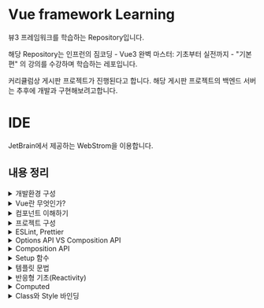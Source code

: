 # Vue framework Learning

뷰3 프레임워크를 학습하는 Repository입니다.

해당 Repository는 인프런의 짐코딩 - Vue3 완벽 마스터: 기초부터 실전까지 - "기본편" 의 강의를 수강하며 학습하는 레포입니다.

커리큘럼상 게시판 프로젝트가 진행된다고 합니다.
해당 게시판 프로젝트의 백엔드 서버는 추후에 개발과 구현해보려고합니다.

# IDE
JetBrain에서 제공하는 WebStrom을 이용합니다.


## 내용 정리

<details>
<summary>개발환경 구성</summary>
- 강의에서 소개하는 vsCode의 확장프로그램은 이미 WebStrom에서 모두 제공되는 기능이므로, 생략합니다. <br>
- 크롬 웹스토어에서 `vue devtools`를 검색하면 Vue.js devtools 2개가 나오는데, 이중 legacy는 Vue2를 가리킵니다. <br> 따라서 레거시가 아닌 Vue.js devtools를 설치합니다.
</details>



<details>
<summary>Vue란 무엇인가?</summary>

## Vue
User Interface 개발을 위한 자바스크립트 프레임워크입니다.

관련된 파일은 [vue3.html](./src/tmp/vue3.html), [javascript.html](./src/tmp/javascript.html) 입니다.

이 두 파일의 차이는 다음과 같습니다.
1. 선언적 렌더링(Declarative Rendering) : Vue는 템플릿 구문`{{ 데이터 }}`를 활용하여 데이터를 선언적으로 출력(렌더링)할 수 있도록 합니다.
 
2. 반응성(Reactivity) : Vue는 JavaScript 상태 변경을 자동으로 추적하고 변경이 발생하면 DOM을 효율적으로 업데이트합니다.

이를 활용하여 순수 자바스크립트를 이용하는 것보다 더욱 빠르게 애플리케이션을 제작할 수 있습니다.

### Vue의 바인딩

관련된 파일은 [quickly.html](./src/tmp/quickly.html)입니다.

v-bind 속성을 이용하여 script태그에서 선언한 message를 바인딩 시켜줍나다 .  <br>
그리고 message의 값이 변경되면, 자동으로 placeholder의 값도 변경됩니다.

참고로 vue.js devtools를 다운로드하고, 다음과 같이 사용할 수 있습니다.

<div align="left">
  <img src="https://velog.velcdn.com/images/tjdtn4484/post/0d4ac0f1-872a-4250-ae51-3a02e27ff335/image.png">
</div>

 <br>

<div align="left">
  <img src="https://velog.velcdn.com/images/tjdtn4484/post/494205e7-11a3-4fce-b967-ad9470d31d08/image.png">
</div>

해당 값을 변경하면, 브라우저도 변경됩니다.

그리고 속성에서 `v-`라는 접두어가 붙은 특수 속성을 디렉티브(directive)라고 합니다.

### 이벤트 핸들링

관련된 파일은 [quickly.html](./src/tmp/quickly.html)입니다.

순수 html 태그 안에 `on`과 이벤트를 입력하면, 핸들링을 할 수 있는데,  <br>
Vue에선 `v-on`과 이벤트를 입력하여 핸들링을 할 수 있습니다.

reverseMessage와 관련된 코드입니다.

```
<!-- 이벤트 핸들링 -->
<button v-on:click="reverseMessage">click</button>
```

## 양방향 바인딩(v-model)

관련된 파일은 [quickly.html](./src/tmp/quickly.html)입니다.
username 과 관련된 코드입니다.

script에서 변경시엔, tag안의 값도 변경되어 나타납니다.  <br>
반면, 브라우저의 값을 변경하면, script 태그 안의 내용은 변경되지 않습니다.  <br>  <br>

왜냐하면, 단방향으로 바인딩되어 있기 때문인데요.  <br>
그래서 브라우저에서 값을 변경하면, 스크립트의 value도 변경될 수 있도록 **양방향 바인딩**을 해주어야 합니다.  <br> <br>

**양방향 바인딩**을 하기 위해 쓰는 것이 **v-model**입니다.  <br>
이 때 브라우저에서 값이 변경되면 스크립트의 value도 함께 변경됩니다.

```
{{ username }}
<!--    단방향 바인딩    <input type="text" v-bind:value="username" />-->
<!-- 양방향 바인딩 --> <input type="text" v-model="username" />
```


## 조건문
`v-if`라는 특수 속성(디렉티브)으로 제어할 수 있습니다.

관련된 파일은 [quickly.html](./src/tmp/quickly.html)입니다.

```
<p v-if="visible">보이나요?</p> <!-- 조건문 -->
<button type="button" v-on:click="visible = true">visible</button>
        
```


## 반복문
`v-for`로 배열에서 데이터를 가져와 아이템 목록을 표시하는데 사용할 수 있습니다.

관련된 파일은 [quickly.html](./src/tmp/quickly.html)입니다. 


```
<ul>
  <li v-for="item in items">{{item}}</li>
</ul>
```

</details>

<details>
<summary>컴포넌트 이해하기</summary>

**모듈** : 자바스크립트 코드를 재사용할 수 있도록 분리한 파일 <br><br>

**컴포넌트**                            <br>
- 뷰에서 UI를 재활용할 수 있도록 정의한 것   <br>                           
- 컴포넌트를 활용하면 자바스크립트 코드뿐만 아니라, HTML, CSS도 함께 캡슐화하여 재사용 가능. <br><br>

컴포넌트의 정의에든 두 가지 방법이 있습니다. <br><br>

하나는 **문자열 템플릿**, 하나는 **SFC(Single File Component)**가 있습니다. <br>

```
<script> 
    const BookComponent = {
        template : `
            <article class="book">
                <div class="book_subtitle">제목</div>
                <div class="book__title">HTML 강좌</div>
            </article>
        `,    
    };
    
    const app = Vue.createApp({});
    app.component("BookComponent",BookComponent);
    app.mount("#app");
</script>
```

위와 같이 component를 선언하고, <br>
등록했다면, <br>
사용만 하면 됩니다. <br><br>

사용은 body태그 안에 다음과 같이 추가만 해주면 됩니다.
<br>
```
<book-component></book-component>
```
<br>
그럼 해당 template 내의 구조가 만들어집니다.<br>


<div align="left">
  <img src="https://velog.velcdn.com/images/tjdtn4484/post/cf18fbe6-38f7-4bf8-9fc3-81e8d5f421dc/image.png">
</div>

<br>

컴포넌트를 활용하면, 이처럼 단 몇 줄의 태그로 아래와 같은 UI를 만들 수 있습니다. <br>

<div align="left">
  <img src="https://velog.velcdn.com/images/tjdtn4484/post/d98eaf54-a7df-4aa1-953e-60d9f58d01d9/image.png">
</div>

관련된 파일은 [여기](./src/learning-component/index.html)에 있습니다. <br><br>

그리고 위에 사진에 보시면 **Root 컴포넌트**가 존재함을 알 수 있는데, <br>
루트 컴포넌트는 처음 `Vue.craeteApp({})`으로 루트 컴포넌트를 처음에 생성할 때 괄호 안에 옵션을 전달하는데, <br>
그 옵션은 루트 컴포넌트를 생성할 때 사용하는 옵션입니다. <br><br>

그리고 이 태그들도 줄일 수 있습니다. <br>

```
const App = {
            template: `
            <app-header></app-header>
            <app-nav></app-nav>
            <app-view></app-view>
            `,
        }
///

app.component("App", App);
app.mount("#app");


//  HTML에 한 번에 한 줄로도 선언가능합니다.
<app></app>

```
<br>
지금까지의 방법은 **문자열 팀플릿**에 관한 내용입니다. <br>
이 방법은 계속 추가되는 내용이 있으면 코드가 길어지고, 불편해집니다. <br>

그래서 현업에서도 SFC 방식으로 개발을 진행하는데, <br>
SFC 방식으로는 **Vue CLI** 혹은 **Vite** 와 같은 빌드 도구가 필요합니다.

#### Vite 사용시

```
npm init -y
```

뷰도 npm으로 프로젝트를 관리할 것이기 때문에, cdn 방식이 아닌 npm으로 라이브러리를 설치해야 합니다.

```
npm install vue
```

vite 설치는 다음과 같습니다.

```
npm install vite
```

그리고 비트로 Vue.js 개발을 하려면 플러그인이 필요합니다. <br>

참고로 플러그인 [사이트는 바로 여기](https://github.com/vitejs/vite-plugin-vue/tree/main/packages/plugin-vue)입니다.

```
npm i @vitejs/plugin-vue
```

그리고 vite는 실행시 vite.config.js 파일을 참조합니다. <br><br>

다음으로 해당코드를 vite.config.js에 붙여넣기 해주시면 됩니다. <br>
(해당 링크에서 처음으로 나오는 코드입니다.) <br>

```
// vite.config.js
import vue from '@vitejs/plugin-vue'

export default {
  plugins: [vue()],
}
```

이제 비트 설치가 끝났습니다.

package.json에서 script 태그 안에서 dev라는 이름응로 vite를 추가해줍니다.

```
"dev": "vite",
```

이후 실행시 다음 명령어를 실행하면 됩니다.

```
npm run dev
```

### 컴포넌트를 사용하는 이유
- 컴포넌트를 사용하면 UI를 재사용 할 수 있습니다.
  - 프론트엔드 개발을 하다보면 JavaScript 뿐만 아니라 HTML, CSS를 반복적으로 사용할 때가 있습니다. <br> 이런경우 컴포넌트로 캡슐화 한 후 필요한 곳에서 사용할 수 있습니다.
- 컴포넌트를 사용하여 UI를 독립적으로 나눔으로써(레이아웃 등) 코드를 클린하게 할 수 있습니다.
  - 프론트엔드 개발을 하다보면 코드가 길어져 유지보수가 힘들 수 있습니다. <br> 이런경우 컴포넌트로 독립적으로 분리함으로써 코드를 클린하게 하여 유지보수를 보다 쉽게할 수 있습니다.


</details>

<details>
<summary>프로젝트 구성</summary>

#### Vue 설치방법

CLI를 사용하면 명령어 하나로 프로젝트를 scaffolding 할 수 있기 때문에 편리합니다.<br><br>

**scaffold**이란?
- 개발을 용이하게 시작할 수 있는 발판을 제공해주는 것을 의미합니다.

<br>
CLI로 시작하는 방법은 두 가지가 있습니다. <br>

#### Vue CLI
Vue CLI는 웹팩 기반 빌드도구입니다. <br>
하지만, Vue CLI는 현재 유지관리 모드에 있으므로, <br>
특정 웹팩 기능에 의존하지 않는 한 vite로 새로운 프로젝트를 시작하는 것을 공식문서에선 권장하고 있습니다.

#### Vite
Vite는 Vue SFC를 지원하고 매우 가볍고 빠른 빌드 도구입니다. <br>
Vue!의 저자이기도 한 Evan You가 만들었습니다. <br>

- Vite는 개발 서버를 구동할 때 매우 빠릅니다.
- 소스 코드의 변경이 일어났을 때 전체 모듈을 번들링 하는 것이 아니라, 변경된 모듈만 교체하기 때문에 개발을 더욱 더 빠르게 진행할 수 있습니다.

### vite로 프로젝트 구성하기

다음 명령어를 입력하여 vite로 프로젝트를 구성할 수 있습니다.

```
npm init vue
```

해당 명령어로 공식 Vue 프로젝트 스케폴딩 도구인 `create-vue`를 설치하고 실행합니다. <br>
프로젝트 이름을 설정한 후, 마지막 ESLint(코드 검사기)와 Prettier외엔 다 no를 선택해줍니다. <br>
그럼 프로젝트 이름으로 설정한, 디렉터리가 생깁니다. <br>
이 폴더가 프로젝트 디렉터리입니다. <br>

CLI를 통해 해당 디렉터리로 이동하여, 다음 명령어로 의존된 라이브러리를 설치합니다. <br>

```
npm install
```

설치 완료 후, 다음 명령어로 실행합니다.

```
npm run dev
```

터미널에서 나오는 경로를 통해 Vue로 진입할 수 있습니다.

</details>

<details>
<summary>ESLint, Prettier</summary>

<div align="left">
  <img src="https://velog.velcdn.com/images/tjdtn4484/post/12a551fa-661b-4645-ab5e-1eb69b7dec66/image.png">
</div>

이 사진은 현재 프로젝트의 폴더 구조입니다. <br><br>

맨 마지막의 **vite.config.js**sms vite의 환경 설정파일입니다. <br>
vite 명령어를 사용할 때 해당 파일을 참고합니다. <br><br>

vite.config.js에서 alias 탭이 있는데, <br>
왼쪽 항목의 URL의 매개변수를 가리킨다는 의미입니다. <br><br>

```
'@': fileURLToPath(new URL('./src', import.meta.url))
```

이렇게 설정되어있는데, `@`이 `./src` 경로를 가리킨다는 의미입니다. <br><br>

현재 디렉터리가 src인데, src안에 component 안에 TheWelcome.vue 파일이 있습니다. <br><br>

만약 이 파일을 import 할 때 <br>

```
import TheWelcome from './components/TheWelcome.vue'
```

이렇게 쓸 수도 있지만, 다음처럼 사용할 수도 있습니다.

```
import TheWelcome from '@/components/TheWelcome.vue'
```

기본적인 내용은 생략합니다. <br>
~~(Vue 이전 강의에 다 나오거든요 ㅎㅎ)~~

**public** 디렉터리는 정적 리소스를 담고 있는 디렉터리입니다. <br>
src 하위의 **asset** 디렉터리는 웹팩이나 vite와 같은 빌드도구의 영향을 받는 이미지나 CSS 등 정적인 리소스를 담는 디렉터리입니다.

그리고 src하위의 **App.vue** 컴포넌트가 루트 컴포넌트입니다.<br>

---

### Vue 스타일 가이드

애플리케이션을 개발할 때 코드 컨벤션, 코드 스타일은 협업할 때 굉장히 중요합니다. <br>
예를 들어, 자바스크립트에서 홑따옴표로 감쌀지, 쌍따옴표로 감쌀지, 명령문 끝에 세미콜론을 넣을지 안 넣을지 등등 <br>
이러한 규칙을 **스타일**이라고 합니다. <br><br>

Vue의 스타일 가이드는 JavaScript나 HTML에 대한 제한을 최대한 피합니다. <br>

하지만 **뷰 스타일 가이드**에서 제안하고 싶은 점은 <br> 
뷰로 구현할 때 특정 스타일로 개발을 하게 되면 굉장히 유용하다는 점이 있는데, <br>
이러한 규칙을 4가지 범주로 나눠서 제안을 하고 있습니다 <br><br>

즉, 뷰로 개발할 때 어떤 점이 좋았다 혹은 어떤 점이 별로였는지 이러한 경험을 알려주는 가이드입니다.<br>

### 규칙 예시
- 컴포넌트 이름에 합성어 사용
  - 예시로 todo라는 것보단, **todo-item**과 같이 합성어로 사용하는 게 좋다고 합니다.
- Prop 정의
  - 배열로 간단하게 정의하는 것보다 **객체로 상세하게 정의하는 것**이 좋고, 아니라면 최소한 **타입은 정하는 것**을 가이드하고 있습니다.
  - `.eslintrc.cjs` 파일에서 module.exports 하위의 root 하위의 'eslint:recommended' 부분은 ESLint에서 다음과 같이 체크된 부분이 있습니다. <br> 
  이 부분은 "해당 항목은 자동으로 검사해라"라는 옵션이라고 보시면 됩니다.
  <div align="left">
    <img src="https://velog.velcdn.com/images/tjdtn4484/post/a1be217a-8de4-4266-b9ba-92bbe8d9e6a8/image.png">
  </div>
- `@vue/eslint-config-prettier` 옵션은 불필요한 규칙 혹은 ESLint 와 Prettier와의 충돌할 수 있는 규칙을 끄는 충돌방지용 옵션입니다.

### ESLint 속성추가

프로젝트 설정처럼 하다보면, '.eslintrc.cjs'이 있습니다. <br>
커스텀 컨벤션, 룰을 추가하려면 `rules` 속성을 추가해야합니다.

```
  "rules": {
    "no-console": "error", // 콘솔 사용시 Error가 발생합니다.
    "no-console": "warn", // 콘솔 사용시 경고표시가 발생합니다.
    "no-console": "off", // no-console 옵션 사용을 비활성화합니다.
    
  },
```

참고로 저는 WebStrom을 사용 중인데, 따로 설정을 해야하는 것 같습니다. <br>
혹여 위의 코드를 추가해도 에러가 발생하지 않으면, Settings에서 **ESLint**를 검색하여 선택 후, <br>
**Disable ESLint**로 되어있는 것을 **Manual ESLint configuration**으로 변경하여 적용해주시면 됩니다. 

강의에서는 다음과 같이 설정합니다. 

<div align="left">
  <img src="https://velog.velcdn.com/images/tjdtn4484/post/0633b516-413a-47d8-947d-2ff02f6db184/image.png">
</div>

다음은 ESLint를 적용 후, 파일마다 빨간 줄이 나오는데, 이걸 일일이 적용하기엔 귀찮습니다. <br>
따라서, 일괄적으로 저장하는 법을 보겠습니다. <br><br>

해당 파일들에 ESLint를 적용하고, 저장을 누를 때, 자동으로 ESLint가 적용되는데, 컨텐츠 제작자는 VScode를 통해서 설정합니다. <br>
하지만, 저는 JetBrain의 WebWtorm을 사용하므로, 위와 같이 적용하려면 다음과 같이 해주시면 됩니다.

<div align="left">
  <img src="https://velog.velcdn.com/images/tjdtn4484/post/c7e9d8c8-4a98-4d9c-b594-4dfceda87e67/image.png">
</div>

settings-ESLint를 검색 후, 선택해주셔서 위와 같이 해주시면 됩니다. <br><br>

이후, main.js 혹은 App.vue에서 저장을 하면 깔끔하게 정리됩니다. <br><br>

그리고 전체 파일을 적용하려면, 터미널을 통해서 다음 명령어를 입력하면 됩니다.

```
npm run lint
```

그러면 전체적으로 lint 검사가 진행되는 것을 알 수 있습니다. <br><br>

그리고 ESLint를 적용한다면, Prettier를 비활성화 해줍니다. <br>


</details>

<details>
<summary>Options API VS Composition API</summary>

Vue2는 Options API를 사용했지만, Vue3가 나오면서 Composition API가 나왔고, <br>
Vue 진영에서도 Composition API를 이용하여 개발하기를 권장하고 있습니다.

#### Option API 스타일

```
    data() {
		return {
			counter: 0,
		};
	},
	methods: {
		increment() {
			this.counter++;
		},
	},
	mounted() {
		console.log('컴포넌트가 마운트 되었습니다');
	},
```

위와 같이 상태 데이터는 데이터 안에 선언하고,<br>
메서드는 메서드 안에 선언하고, <br>
컴포넌트가 마운트 되었을 때는 마운트 메서드를 선언해서 작성하는 방식입니다. <br>

#### Composition API 스타일

```
    setup() {
		const counter = ref(0);
		const increment = () => counter.value++;

		onMounted(() => {
			console.log('컴포넌트가 마운트 되었습니다');
		});

		return {
			counter,
			increment,
		};
	},
```

위의 코드와 같이 setup 함수 안에 그룹핑 해놓은 스타일이 컴포지션 API 입니다. <br><br>

Vue 공식문서를 통해서 API의 함수들을 더욱 자세히 확인할 수 있습니다. <br>

### 컴포지션 API가 나온 배경

Optinos API 같은 경우, 데이터, 메서드 등의 코드를 보면 **동일한 논리적 관심사를 처리하는 코드가 분산**이 되어있습니다.<br> <br>

만약 코드가 길어지면, 복잡해져서 스크롤을 한창 아래로 내려야합니다. <br><br>

하지만, 컴포지션 API를 사용하게되면, **동일한 논리적 관심사를 그룹핑**할 수 있습니다.<br>
코드를 그룹핑함으로써 분석하기 쉽고, 유지보수가 용이해집니다. <br><br>

만약 코드를 다른 곳에서 사용한다면, <br>
관심사가 동일한 코드를 가지고 유틸 파일로 만들 수 있습니다. <br><br>

하지만 Options API는 코드조각을 일일이 찾아야 됩니다. <br>
번거롭게요... <br><br>

그리고 Composition API를 사용하면, 동일한 관심사 코드를 그룹핑하고, 추출하여 쉽게 재활용 가능합니다. <br>
이 때 **관심사를 추출하여 재사용 가능한 코드**를 컴포지션 API에서는 **컴포저블**이라고 부릅니다. <br><br>

컴포저블은 OptionsAPI에서 사용했던 믹스인의 모든 단점을 해결해줍니다. <br>
또한, <br>
Vue3의 재사용이 가능한 함수를 활용하면, 믹스인을 사용할 필요도 없습니다.<br><br>

**정리하자면**,<br>
- 컴포지션 API는 코드 조각을 그룹핑함으로써 분석을 용이하게 합니다.
- 컴포저블 함수를 사용해서 애플리케이션 전체에서 코드를 매우 쉽게 재사용할 수 있게 해줍니다.


### OptionsAPI, CompositionAPI의 관계

- CompositionAPI는 OptionsAPI의 대부분의 기능을 대체합니다. 
  - 하지만, 경우에 따라 필요한 경우 OptionsAPI를 사용해야 할 수도 있습니다.

- OptionsAPI, CompositionAPI를 같이 사용할 수도 있습니다.
  - 기존 OptionsAPI로 개발을 했지만, Composition API의 기능이 필요한 경우에만 사용하는 것이 좋습니다.
  - 새로운 프로젝트를 진행할 떄는 CompositionAPI를 기반으로 개발하는 것이 좋습니다.

비교하기 좋은 사이트는 다음과 같습니다. <br>
[뷰 3 공식문서](https://vuejs.org/)입니다.

해당 사이트에서 Docs의 Guide를 선택합니다.

<div align="left">
  <img src="https://velog.velcdn.com/images/tjdtn4484/post/b116b526-dd97-4299-be02-dc3c38a985b5/image.png">
</div>


그리고, 왼쪽 상단의 **Options** 혹은 **Composition** 토글을 통해서 두 API 방식을 비교할 수 있습니다.

<div align="left">
  <img src="https://velog.velcdn.com/images/tjdtn4484/post/7f42a891-b794-46b3-866e-7ee4f26ee209/image.png">
</div>

<div align="left">
  <img src="https://velog.velcdn.com/images/tjdtn4484/post/aa26cf22-d7ff-4c14-be26-f3386c7d80e7/image.png">
</div>


</details>

<details>
<summary>Composition API</summary>

컴포지션 API는 성격에 따라 **반응형 API**, **라이프 사이클 Hook**, **종속성 주입** 으로 구분됩니다.<br><br>


### 반응형 API
- 말 그대로 반응하는 데이터와 관련된 API 세트라고 보시면 됩니다. <br><br>

#### 반응형이란?

다음과 같이 App.vue 코드를 작성합니다.<br><br>


```
<template>
	<div>
		<h2>반응형 메시지</h2>
		<p>{{ reactiveMessage }}</p>
		<h2>일반 메시지</h2>
		<p>{{ normalMessage }}</p>
	</div>
</template>

<script>
import { ref } from 'vue';

export default {
	setup() {
		const reactiveMessage = ref('Hello Reactive Message');
		const normalMessage = 'Hello Nomal Message';

		return {
			reactiveMessage,
			normalMessage,
		};
	},
};
</script>

<style lang="scss" scoped></style>

```

그럼 다음과 같이 나올 것입니다.

<div align="left">
  <img src="https://velog.velcdn.com/images/tjdtn4484/post/a497ab54-2a2f-4a59-b737-6e48fb9765c9/image.png">
</div>

그리고 버튼을 누르면, `!`를 추가하는 코드를 작성해보겠습니다.<br><br>

```
		<h2>반응형 메시지</h2>
		<p>{{ reactiveMessage }}</p>
		<button v-on:click="addReactiveMessage">Add Message</button>
		<h2>일반 메시지</h2>

		...
		
		const reactiveMessage = ref('Hello Reactive Message');
		const addReactiveMessage = () => {
			reactiveMessage.value = reactiveMessage.value + '!';
		};
		const normalMessage = 'Hello Nomal Message';

		return {
			reactiveMessage,
			normalMessage,
			addReactiveMessage,
		};
...

<style lang="scss" scoped></style>
```

그리고 메세지를 클릭해보면, <br><br>

<div align="left">
  <img src="https://velog.velcdn.com/images/tjdtn4484/post/0cb12eba-3746-4d52-86d4-c4e225e63ab1/image.png">
</div>

위 그림처럼 느낌표가 붙습니다.(3번을 눌렀기 때문입니다.) <br><br>

선언했던 `reactiveMessage`이 반응형 메세지였는데, <br>
이 **반응형 메세지의 상태가 변경됨**에 따라, **UI도 함께 변경**되는 것을 확인할 수 있습니다. <br><br>

그 이유는 ref API를 사용했기 때문입니다.<br><br>

반면에, 일반메세지는 어떻게 될까요? <br><br>

다음과 같이 코드를 작성합니다.<br><br>

```
  ...
        <h2>일반 메시지</h2>
		<p>{{ normalMessage }}</p>
		<button v-on:click="addNomalMessage">Add Message</button>
  
  ...
        const normalMessage = 'Hello Nomal Message';
        const addNomalMessage = () => {
            addNomalMessage.value = addNomalMessage.value + '!';
        };

		return {
			...
			addReactiveMessage,
			addNomalMessage,
  ...
```

그러면 다음과 같이 나오는데, <br>

<div align="left">
  <img src="https://velog.velcdn.com/images/tjdtn4484/post/d86ca3c5-35f5-472a-824f-db10e5e4f31c/image.png">
</div>

위 그림은 버튼을 몇 번 클릭한 모습입니다.<br><br>

이 말인 즉슨, 반응형 메시지가 아니라면,  <br>
음... 네... <br>


<div align="left">
  <img src="https://velog.velcdn.com/images/tjdtn4484/post/edffdb4b-5995-4394-9e73-ae9420234bbd/image.png">
</div>

그렇습니다..

이처럼 반응형 API는 반응형 데이터를 선언하거나, 혹은 <br>
그와 관련된 일을 하는 API입니다.<br><br>


```
isRef() // 반응형인지 확인하는 문법
```

콘솔을 통해서 반응형인지 아닌지를 보도록 하겠습니다.

<div align="left">
  <img src="https://velog.velcdn.com/images/tjdtn4484/post/9da7c4ca-0fb7-4100-bb40-93f4d444ee85/image.png">
</div>

결과는 위 그림과 같습니다.
따라서 반응형 API란 **반응형과 관련된 일을 하는 API다**라고 보시면 됩니다.


### 라이프 사이클 Hook

Vue 인스턴스나 컴포넌트가 생성될 때, 미리 사전에 정의된 몇 단계의 과정을 거치게 되는데 이를 **라이프 사이클(Lifecycle)**이라고 합니다. <br>
라이프사이클 단계에서 실행되는 함수를 **라이프 사이클 훅**이라고 합니다.<br><br>

예를 들어 어떠한 코드를 컴포넌트가 DOM에 마운트 되기 전에 넣고 싶거나, 혹은 마운트된 후에 넣고 싶을 때, <br>
onBeforeMount, onMounted와 같은 API를 사용할 수 있습니다.


### 종속성 주입

해당 내용은 추후에 다룹니다.

</details>

<details>
<summary>Setup 함수</summary>

Setup() 함수(hook)은 Composition API 사용을 위한 진입점 역할을 합니다. <br>

Setup 함수는 라이프 사이클 다이어그램을 보면, 컴포넌트 인스턴스가 생성되기 전에 실행되는 Hook이라고 볼 수도 있습니다. <br>
<br>
Setup 함수 안에 반응형 상태, 메서드를 선언하고, 객체로 반환하게 되면 템플릿에 노출할 수 있습니다.<br>

```
<template>
	<div>
		<p>
			{{ counter }} // return문 안에 있음. 사용 가능
		</p>
		<p>
			{{ message }} // return문 안에 없음. 사용 불가
		</p>
	</div>
</template>

<script>
import { ref } from 'vue';

export default {
	setup() {
		const counter = ref(0);
		const message = ref('Hello Vue3');
		return {
			counter,
		};
	},
};
</script>
```

<div align="left">
  <img src="https://velog.velcdn.com/images/tjdtn4484/post/e350b359-e098-49fc-ba98-06473255c78e/image.png">
</div>

이처럼 return 문 안에 있냐 없냐에 따라 템플릿 내에서 사용할 수도 있고, 사용하지 못할 수도 있습니다.<br>
이는 변수 뿐만 아니라, 메서드도 마찬가지입니다. <br><br>

템플릿 뿐만 아니라, 컴포넌트 인스턴스에서도 사용할 수 있습니다.<br>

```
<script>
import { ref } from 'vue';

export default {
	setup() {
		const counter = ref(0);
		const message = ref('Hello Vue3');
		return {
			counter,
		};
		
		mounted() {
		  console.log(this.counter) // 0
		}
	},
};
</script>
```

위와 같이 mounted 안에서 this 키워드를 이용하여 접근할 수 있습니다. <br>
(참고로 이 부분은 OptionsAPI입니다.) <br><br>


- props
그리고 Setup 함수의 첫 번째 매개변수는 props입니다. <br>
**props**는 추후에 다룹니다.^^<br>
Setup 함수의 첫 번째 매개변수로 props가 넘어온다는 정도로 알고 가면 됩니다. <br>

- Setup Context
두 번째 매개변수로는 Setup Context 객체입니다.<br>
컨텍스트 객체는 Setup 함수 내에서 유용하게 사용할 수 있는 속성을 갖고 있습니다. <br><br>

속성은 다음과 같이 있습니다. 
- context.attrs
- context.slots
- context.emit
- context.expose
  
<br> 이러한 기능들도 추후에 배웁니다 ^^

</details>


<details>
<summary>템플릿 문법</summary>

### 텍스트 보간법
텍스트 보간법은 데이터 바인딩의 가장 기본형태로 `{{ data }}` 처럼 이중 중괄호(콧수염 괄호라고도 불립니다.)를 사용하는 것입니다. <br><br>
이중중괄호({{}})를 활용하여, 데이터에 바인딩할 수 있습니다. <br><br>

그러면 script 태그 안의 값이 변경됨에 따라, 템플릿에서 보여지는 값도 변경됩니다. <br><br>

만약에 한 번만 렌더링을 하고 데이터가 변경되지 않도록 하려면, **v-once**라는 디렉티브를 사용하면됩니다. <br><br>

잠깐! 여기서 **디렉티브**란? <br>
`v-`와 같은 prefix가 붙는 특수한 속성입니다. <br>
디렉티브는 엘리먼트 혹은 컴포넌트에게 행동을 지시하는 것을 말합니다.<br><br>

`v-once`는 **일회성으로만 보관하고, 갱신해도 변경하지 말라**는 기능이 있는 디렉티브입니다.<br><br>

```
<template>
  <h2>보간법</h2>
		<p>{{ message }}</p>
		<p v-once>{{ message }}</p>
		<button v-on:click="message = message + '!'">Click!</button>
</template>
<script>
import { ref } from 'vue';

export default {
	setup() {
		const message = ref('안녕하세요!');
		return {
			message,
		};
	},
};
</script>
```

위와 같이 있을 때, <br>

<div align="left">
  <img src="https://velog.velcdn.com/images/tjdtn4484/post/5e80105b-fb0e-4359-ab5d-5646a00533b7/image.png">
</div>

`v-once`가 적용된 곳은 처음과 같지만, 그냥 바인딩된 곳에는 느낌표가 많이 붙은 것을 확인할 수 있습니다. <br>

### 이중중괄호({{}})
이중중괄호는 데이터를 HTML이 아닌, 일반 텍스트로 해석합니다. <br>
실제 html을 출력하려면, `v-html` 디렉티브를 사용해야합니다. <br><br>

```
  ...

  <h2>v-html</h2>
  <p>{{ rawHtml }}</p>
  <p v-html="rawHtml"></p>

  ... 

Setup() {
  const rawHtml = ref('<strong>안녕하세요</strong>');
  
  ... 
  
  return {
    rawHtml,
  }
}

```

위와 같이 있을 때, 다음과 같이 나타납니다. <br> 

<div align="left">
  <img src="https://velog.velcdn.com/images/tjdtn4484/post/bfdaaadb-6910-4bb9-b99d-d32600a3e776/image.png">
</div>

<br><br>

### v-html
`v-html` 디렉티브를 사용하면, 태그 내에 아무것도 선언하지 않고, 디렉티브의 값으로만 주면 해당 태그가 템플릿에 적용됩니다. <br><br>

```
<p v-html="rawHtml"></p>
```

#### v-html 주의점
`v-html`을 실무에서 사용하게 되면, HTML을 동적으로 웹사이트에서 렌더링하게 되는데 **XSS 취약점(크로스 사이트 스크립팅)**에 위험해집니다. <br>
<br>
**XSS 취약점(크로스 사이트 스크립팅)**은 웹사이트에서 악성 스크립트를 삽입할 수 있는 취약점입니다.<br>
따라서, 관리자가 입력하는 컨텐츠거나, 혹은 신뢰할 수 있는 컨텐츠에서만 사용을 하고, <br>
사용자가 제공하는 컨텐츠에서는 사용하지 않는 것을 권장합니다.<br><br> 

### 속성 바인딩(v-bind)
속성을 바인딩할 때는 `v-bind` 디렉티브를 사용할 수 있습니다.<br>

```
<div v-bind:title="dynamicTitle">
	마우스를 올려보세요. 마우스가 올라가면 보여요!
</div>

 ...
 
 const dynamicTitle = ref('안녕하세요!!!!');
 
 ...
 
 return {
			dynamicTitle,
  }
```

그리고 마우스를 올려보면 다음과 같이 나옵니다. <br>

<div align="left">
  <img src="https://velog.velcdn.com/images/tjdtn4484/post/3740a83c-5d58-4e3e-84d9-547c5ceb410b/image.png">
</div>

<br>

```
  ...
  
  <input type="text" value="홍길동" v-bind:disabled="isInputDisabled" />
  
  ...

  const isInputDisabled = ref(false);
  const isInputDisabled = ref(true);
  
  ...
```

위와 같이 작성하게되면, isInputDisabled의 값이 true이냐 false이냐에 따라, <br>
input 값이 수정될 수도 있고, 안 될 수도 있습니다. <br><br>


<div align="left">
  <img src="https://velog.velcdn.com/images/tjdtn4484/post/d648f7ac-54e4-4ba5-9e1e-b9f37f9b519b/image.png">
</div>

<div align="left">
  <img src="https://velog.velcdn.com/images/tjdtn4484/post/54657829-aa9d-446e-85fd-a87b3e38d12e/image.png">
</div>

그리고 `v-bind`는 단축 속성을 지원합니다! <br><br>

`v-bind:` 이렇게 사용해도 되고, <br>
`:` 이와 같이 콜론(:)만 사용해도 됩니다! <br><br>

앞으로의 수업은 단축 속성을 사용한다고 합니다.^^ <br><br>

그리고 `v-bind`는 여러 개의 속성을 한 번에 바인딩할 수 있습니다. <br>
다중 속성을 객체로 한 번에 바인딩할 수 있습니다. <br>

```

...
  <input v-bind="attr" />
...

  const attr = ref({
			type: 'password',
			value: '12345678',
			disable: false,
		});
		
...
 
  return {
			attr,

```

위와 같이 한 번에 정의하여 사용할 수 있습니다.

<div align="left">
  <img src="https://velog.velcdn.com/images/tjdtn4484/post/bcd7d52c-3e0b-4511-86ab-85268e19d9a3/image.png">
</div>

현재 비밀번호가 잘 들어간 것을 확인할 수 있습니다.
<br>

```
type: 'text',
```

타입을 text로 바꾸면 다음과 같이 됩니다.

<div align="left">
  <img src="https://velog.velcdn.com/images/tjdtn4484/post/00f5643d-86b8-4a2a-9ec3-cc9fcb829661/image.png">
</div>

이렇게 다중 속성을 바인딩할 수 있습니다.

### 이중괄호 안의 자바스크립트 표현식
이중괄호문에서는 데이터 뿐만 아니라, 자바스크립트 표현식도 가능합니다. <br>

```
		<h2>JavaScript</h2>
		{{ message.split('').reverse().join('') }} <br />
		{{ isInputDisabled ? '예' : '아니오' }}
```

아래는 결과입니다. <br>

<div align="left">
  <img src="https://velog.velcdn.com/images/tjdtn4484/post/1cc770bc-bd02-4fa8-b26f-5f03a98ffde3/image.png">
</div>

이처럼 JavaScript 표현식도 가능합니다.

</details>

<details>
<summary>반응형 기초(Reactivity)</summary>

자바스크립트 객체에서 반응형 상태를 생성하기 위해서 `reactive()` 함수를 사용할 수 있습니다. <br>
리액티브 함수에 객체를 넣음으로 반응형 상태를 선언할 수 있습니다. <br>
이 때 반환되는 데이터를 반응형 객체라고 하고, 반응형 객체가 변경되면 바인딩된 화면도 자동으로 업데이트 됩니다. <br><br>

```
<template>
	<div>
		<button v-on:click="increment()">Click {{ state.count }}</button>
	</div>
</template>

<script>
import { reactive } from 'vue';

export default {
	setup() {
		const state = reactive({
			count: 0,

		});
		const increment = () => {
			state.count++;
		};
		return {
			state,
			increment,
		};
	},
};
</script>
```

반응형은 Depth가 깊어도 제대로 동작을 합니다.<br>

```

    ...
    
    <button v-on:click="increment()">Click {{ state.count }}</button>
    <button v-on:click="increment()">Deep Click {{ state.deep.count }}</button>

    ...

    export default {
        setup() {
            const state = reactive({
                count: 0,
                deep: {
                    count: 0,
                },
            });
            const increment = () => {
                state.count++;
                state.deep.count++;
            };
            return {
                state,
                increment,
            };
        },
};
	...
```

아래는 해당 코드의 결과입니다.

<div align="left">
  <img src="https://velog.velcdn.com/images/tjdtn4484/post/d8c3b64a-82a8-48e2-b67c-6198fd6678d3/image.png">
</div>

이처럼 얕은 Depth부터 깊은 Depth까지 반응형으로 동작하는 것을 확인할 수 있습니다. <br><br>

OptionsAPI에서는 data라는 옵션의 객체를 return해서 선언하는데, 내부적으로 반환된 객체는 reactive로 감싸진다는 것을 참고하시면 될 거 같습니다.<br><br>

**reactive**함수는 객체나 배열과 같은 **레퍼런스 타입을 반응형 객체로 만들 수 있습니다.** <br><br>

그럼 string, number, boolean과 같은 기본형을 반응형 데이터로 만드려면 어떻게 해야할까요? <br>
이에 대해 알아보겠습니다. <br>

```
<template>
	<div>
		<p>{{ message }}</p>
		<button v-on:click="addMessage">add click</button>
	</div>
</template>

<script>
import { reactive } from 'vue';

export default {
	setup() {
		let message = reactive('Hello Vue!');
		const addMessage = () => {
			message = message + '!';
		};
		return {
			message,
			addMessage,
		};
	},
};
</script>
```

해당 코드의 결과는 다음과 같습니다.

<div align="left">
  <img src="https://velog.velcdn.com/images/tjdtn4484/post/d773696b-af43-4337-be5f-8964044c7111/image.png">
</div>

그런데, 반응형으로 동작하지 않는다는 것을 확인할 수 있습니다. <br>
그 이유는 **reactive함수**는  객체나 배열과 같이 레퍼런스 타입의 반응형 상태, 반응형 객체를 선언하는 함수이기 때문입니다. <br>

```
console.log('message :', message);
console.log('message typeof :', typeof message);
```

해당 코드를 넣고, 확인을 해보면, 

<div align="left">
  <img src="https://velog.velcdn.com/images/tjdtn4484/post/681c8032-2c5d-42ab-8a2b-e2bd6d11d679/image.png">
</div>

string 타입임을 확인할 수 있습니다. <br><br>

return하는 message 값과 템플릿에서 사용되는 message 값이 메모리 주소를 가지고 서로 공유를 해야하는데, <br>
기본형 특성상 값 자체가 바뀜으로써 메모리를 통해서 공유되지 않습니다. <br>
그렇기 때문에, 당연히 반응형으로 동작하지 않습니다. <br><br>

만약에 기본형을 반응형으로 다루려면, 이미 약속된 속성을 선언하고, 내부에 선언해야합니다. <br>

```
setup() {
  let message = reactive({
    value: 'Hello Vue!',
  });
  const addMessage = () => {
    message.value = message.value + '!';
  };
}
```

위의 코드처럼 작성하면 됩니다. <br>
그러나 이는 결국 Primitive 타입 즉, 기본형이 아니라 객체를 선언한 것입니다. <br><br>

따라서 반응형 API에서는 기본형을 선언할 수 있는 ref함수를 제공합니다. <br>

### ref
`reactive()` 함수는 객체타입에만 동작합니다.<br>
반면에, `ref()` 함수는 기본타입을 반응형으로 만들 수 있는 반응형 API입니다. <br><br>

ref 함수를 사용하려면, <br>
다음과 같이 ref 내부에 Primitive 타입을 넘기면 됩니다. <br><br>

```
const count = ref(0);
```

그러면, 반응형 데이터를 반환하게 됩니다. <br>
이 ref로 반환된 반응형 데이터는 **변이 가능한 (mutable) 객체**를 반환합니다.<br>
이 객체 안에는 `value`라는 하나의 속성만 포함하는데, <br>
value라는 속성은 매개변수로 던졌던 Primitive 타입을 가지고 있습니다.<br>
(위의 코드로 보면 0입니다.) <br><br>

이 반응형 객체는 value값에 참조역할을 하는 것입니다. <br>

결론적으로 ref함수로 기본형타입을 선언하게 되면, 내부적으로 value라는 값을 가지게 되고, <br>
`.value`를 선언하지 않더라도 ref함수로 선언된 값은 내부의 `.value`값을 호출한다고 보면 될 거 같습니다.

```
<template>
	<div>
		<p>{{ message }}</p>
		<button v-on:click="addMessage">add click</button>
	</div>
</template>

<script>
import { ref } from 'vue';

export default {
	setup() {
		let message = ref('Hello Vue!');
		const addMessage = () => {
			message.value = message.value + '!';
		};
		console.log('message :', message.value);
		console.log('message typeof :', typeof message.value);
		return {
			message,
			addMessage,
		};
	},
};
</script>
```

위의 코드에서 message를 ref함수로 선언했지만, <br>
템플릿에서는 `message.value`가 아닌 `message`를 이중괄호문으로 호출했습니다.  <br><br>

그리고 잘 반응합니다. <br>

<div align="left">
  <img src="https://velog.velcdn.com/images/tjdtn4484/post/c2c30a16-61a5-4d5c-80d1-25396c604ebf/image.png">
</div>


그리고, 콘솔로 확인하면, message 내부의 value값이 래핑된 것을 확인할 수 있습니다.

<div align="left">
  <img src="https://velog.velcdn.com/images/tjdtn4484/post/ba2b0556-eec7-4106-80b9-280ec15e2ac7/image.png">
</div>

<br>

그리고 크롬에서 Vue devtools를 보면 다음과 같이 ref 함수로 선언한 것은 Ref의 표시가 나오고, 편집이 가능하도록 연필 모양이 나옵니다.<br>
<br>
<div align="left">
  <img src="https://velog.velcdn.com/images/tjdtn4484/post/649b0024-7e9e-4d0e-8a0a-f32d16b57b03/image.png">
</div>

#### ref함수를 reactive의 객체를 정의할 때 속성으로 넣게되면?

```
const count = ref(0);
const state = reactive({
  count
 })
```

이처럼 ref함수를 reactive의 객체를 정의할 때 속성으로 넣게되면 어떻게 될까요? <br><br>

이에 대해 알아보도록 하겠습니다.<br>

```
const count = ref(0);
const state = reactive({
    count,
});
console.log(count.value);
// console.log('state.count : ', state.count.value); // undefined
console.log('state.count : ', state.count);   // 0
```

ref로 선언한 데이터를 반응형 객체의 속성으로 주입하게 되면,  <br>
자동으로 해당 데이터의 value는 언래핑되어 사라집니다. <br>
그래서 일반 속성을 사용하는 것처럼 사용할 수 있습니다. <br>
그리고 반응형은 여전히 연결되어 있습니다.

```
const count = ref(0);
const state = reactive({
    count,
});
count.value++;
count.value++;
console.log(count.value); // 2
console.log('state.count : ', state.count); // 2
```

이와 같이 count.value의 값이 증가함에 따라, <br>
state.count도 증가한 것을 확인할 수 있습니다. <br><br>

배열에선 조금 다릅니다.

```
// ref -> Array
const message = ref('Hello');
const arr = reactive([message]);
console.log('arr[0]: ', arr[0]);
console.log('arr[0].value: ', arr[0].value);
```

<div align="left">
  <img src="https://velog.velcdn.com/images/tjdtn4484/post/80bcc2cd-5b3d-4254-9e82-cc80231d1e5d/image.png">
</div>

배열을 통해서 접근하려면, `.value`를 통해서 접근해야합니다.<br>
반응형 상태를 객체로 넣으면 `.value`를 붙이지 않아도 되지만, <br>
반응형 상태를 배열로 넣으면 배열에 접근하기 위해서 `.value`를 붙이면 됩니다. <br><br>

### 반응형 상태 구조 분해하기(Destructuring)

객체의 몇몇 속성을 사용하고 싶을 때, ES에서 구조 분해 할당을 사용하면 되는데,<br>
반응형 객체에서 구조분해 할당을 하게 되면 해당 속성들은 반응형을 잃게 됩니다. <br><br>

```
<template>
	<div>
		<p>author: {{ author }}</p>
		<p>title: {{ title }}</p>
	</div>
</template>

<script>
import { reactive } from 'vue';

export default {
	setup() {
		const book = reactive({
			author: 'Vue Team',
			year: '2020',
			title: 'Vue 3 Guide',
			description: '당신은 이 책을 지금 바로 읽습니다 ;)',
			price: '무료',
		});

		const { author, title } = book;
		console.log(typeof author);
		return { author, title, book };
	},
};
</script>
```

위와 같은 코드가 있을 때, <br>
크롬 브라우저의 확장 프로그램인 Vue devtools를 확인해보면, <br>

<div align="left">
  <img src="https://velog.velcdn.com/images/tjdtn4484/post/75b357c2-5b78-47a0-8b4c-baf6497ff8d6/image.png">
</div>

이처럼 book은 reactive로 선언했기 때문에, 반응형이 살아있습니다. <br>
하지만, 구조분해할당으로 선언된 author, title은 변경할 수 없고, 콘솔을 통해 확인해보면, 그냥 string타입임을 확인할 수 있습니다. <br>

<div align="left">
  <img src="https://velog.velcdn.com/images/tjdtn4484/post/4c5a3f49-c556-4152-8ad8-6b575aabdcee/image.png">
</div>

<div align="left">
  <img src="https://velog.velcdn.com/images/tjdtn4484/post/b0362de8-3714-4b62-8154-391593bd1626/image.png">
</div>

그럼 반응성을 잃지 않으면서 구조분해할당을 할 수는 없을까... <br>
그 방법은 **toRef(), toRrefs() API**를 사용하면 됩니다.  <br>

```
const { author, title } = book        // 밑에처럼 변경
const { author, title } = toRefs(book);
```

toRefs(book)으로 값을 변경하면, 반응형 데이터가 됩니다.

<div align="left">
  <img src="https://velog.velcdn.com/images/tjdtn4484/post/dada99fd-9068-4a54-ac78-8fb5227285ff/image.png">
</div>

이처럼 Ref가 붙은 것을 확인할 수 있고, <br>
값을 변경할 수 있겠죠..? <br><br>

toRefs()를 사용하게 되면 book에 있는 속성과 구조분해해서 재할당한 반응형 상태는 동기화가 됩니다.<br>

<div align="left">
  <img src="https://velog.velcdn.com/images/tjdtn4484/post/926817c9-ad06-463a-83f4-24b47ace5386/image.png">
</div>

저는 위의 author 데이터를 바꿨지만, book 내부의 author의 값도 바뀌었습니다. <br>
<br>
만약 구조분해할당이 아니라, 객체에서 하나만 가져오고 싶다면, `toRef()`를 사용하면 됩니다.<br>

```
const author = toRef(book, 'author');
```

이처럼 속성하나만 선언하고, toRef의 첫 번째 매개변수에는 객체, 두 번째 매개변수에는 객체의 내부 값을 가지고 선언하면 됩니다. <br>

따라서 구조분해할당으로 가져온 데이터가 반응형을 잃지않도록 하려면, toRef, toRefs를 사용하면 됩니다. <br><br>

### readonly

readonly를 이용하면 반응형 객체의 변경을 방지할 수 있습니다. <br>

```
const original = reactive({ count: 0 });

const copy = readonly(original);

original.count++;

copy.count++;
```

위와 같이 readonly를 통해서 original의 값을 복사하여 copy로 선언하면,<br>
original.count 즉 원본 값은 변경할 수 있지만, <br> 
복사본인 copy.count는 변경할 수 없습니다. <br><br>

예를 들어, 컴포넌트 A와 B가 있을 때, <br>
A의 컴포넌트에서 사용한 반응형 상태가 B 컴포넌트에서도 필요합니다. <br>
A 컴포넌트에서 B 컴포넌트에 반응형 데이터를 주입해줄 수 있는데, <br>
B 컴포넌트에서 데이터를 변경하면, 원본이 있는 A 컴포넌트도 동기화되어 변경됩니다.<br>
이러한 경우 readonly를 이용해서 변경불가능한 객체를 만들어서 B 컴포넌트로 주입하면 됩니다. <br><br>

```
<script>
import { reactive, readonly } from 'vue';

export default {
	setup() {
		const original = reactive({
			count: 0,
		});
		original.count++;
		console.log(original.count);

		return {};
	},
};
</script>
```

콘솔에서 1이 출력됨을 확인할 수 있습니다.

<div align="left">
  <img src="https://velog.velcdn.com/images/tjdtn4484/post/520a795d-d15d-42d2-a415-9f8c5018f43a/image.png">
</div>

readonly를 사용하여 콘솔을 출력하면 다음과 같습니다.

```
const original = reactive({
    count: 0,
});
const copy = readonly(original);
original.count++;
console.log('original.count : ', original.count);
console.log('copy.count : ', copy.count);
```

<div align="left">
  <img src="https://velog.velcdn.com/images/tjdtn4484/post/520a795d-d15d-42d2-a415-9f8c5018f43a/image.png">
</div>

만약 copy.count를 변경하려 하면, 해당 값은 readonly 이기 때문에, 변경할 수 없다는, 것을 확인할 수 있습니다.

<div align="left">
  <img src="https://velog.velcdn.com/images/tjdtn4484/post/87d06188-1626-4bda-8845-ff987a1b72db/image.png">
</div>

<div align="left">
  <img src="https://velog.velcdn.com/images/tjdtn4484/post/c9ae67b5-8d5f-4a8e-b0ab-36451d30cba3/image.png">
</div>

<div align="left">
  <img src="https://velog.velcdn.com/images/tjdtn4484/post/484de383-b8a7-4747-af4c-df457928ff67/image.png">
</div>


#### Reactivity Transform : 실험적인 단계

위에서 본 것처럼 refs와 함께 `.value`를 사용하는 것은 JavaScript의 언어 제약으로 인한 단점입니다. <br>
기본형 타입을 참조형 타입으로 다루기 때문입니다. <br>
뷰3에서는 compile-time transforms를 사용하여 적절한 위치에 `.value`를 자동으로 추가해서 불편함을 개선하려고 하고 있습니다.

`$`를 활용하는데, 

```
let const = $ref(0);

function increment() {
  count++;
}
```

이처럼 `$`를 이용해서 기본형을 ref 안에 선언했지만, <br>
increment의 내부에 `count.value`가 아닌, `count`만 선언한 것을 확인할 수 있습니다. <br><br>

실험적인 단계이므로, 바로 사용할 수 없겠지만, 참고하면 될 거 같습니다!! <br>

</details>

<details>
<summary>Computed</summary>

템플릿 문법( {{ }} )은 간단히 사용하면 매우 편리합니다. <br>
하지만, 템플릿 내 표현식 코드가 길어질 경우 가독성이 떨어지고 유지보수가 어려울 수 있습니다. <br><br>

이럴 때 사용하는 반응형 API가 **computed입니다**. <br>
computed를 사용하면 computed 안에 콜백 함수를 정의함으로써, return 되는 값을 속성으로 읽기 전용 속성으로 사용할 수 있습니다.<br><br>

```
<template>
	<div>
		<h2>{{ teacher.name }}</h2>
		<h3>강의가 있습니까?</h3>
		<p>{{ teacher.lecture > 0 ? '있음' : '없음' }}</p>
	</div>
</template>

<script>
import { reactive } from 'vue';

export default {
	setup() {
		const teacher = reactive({
			name: '짐코딩',
			lecture: ['HTML/CSS', 'JavaScript', 'Vue3'],
		});
		return {
			teacher,
		};
	},
};
</script>
```

위의 코드 중 `{{ teacher.lecture > 0 ? '있음' : '없음' }}` << 이 부분이 길어지고, 이러한 코드를 여러 번 사용한다면, 비효율적입니다. <br>
이 때 사용하는 것이 computed 함수입니다. <br>

```
<template>
  <p>{{ hasLecture }}</p>
</template>

<script>
const hasLecture = computed(() => (teacher.lecture > 0 ? '있음' : '없음'));
</script>
```

이렇게 computed를 사용하면 조금더 템플릿 문법이 간결해질 수 있습니다. <br>
그런데, 아래와 같이 똑같은 기능을 하는 메서드를 다음과 같이 선언하면 어떻게 될까요? <br>

```
<p>{{ existLecture() }}</p>

const existLecture = () => (teacher.lecture > 0 ? '있음' : '없음');
```

결과적으로는 같은 기능을 수행하므로, 결과가 같습니다. <br>

<div align="left">
  <img src="https://velog.velcdn.com/images/tjdtn4484/post/946e9adb-e993-46b1-afd6-ff1c03fd057e/image.png">
</div>

똑같지만, 성능면에서는 computed를 사용하는 것이 더욱 좋습니다.<br>
왜냐하면, computed는 계산된 값이 캐싱되기 때문입니다. <br><br>

```
<template>
    <p>{{ hasLecture }}</p>
    <p>{{ hasLecture }}</p>
    <p>{{ existLecture() }}</p>
    <p>{{ existLecture() }}</p>
</template>
<script>
    const hasLecture = computed(() => {
        console.log('computed'); // 출력
        return teacher.lecture > 0 ? '있음' : '없음';
    });
    const existLecture = () => {
        console.log('method');    // 출력
        return teacher.lecture > 0 ? '있음' : '없음';
    };
</script>
```

위와 같이 선언되어있을 때, <br>
콘솔창을 확인해보면, 

<div align="left">
  <img src="https://velog.velcdn.com/images/tjdtn4484/post/a7877ab0-1e5b-494c-9b1c-0bf9d2959654/image.png">
</div>

이렇게 그냥 함수는 두번을 출력하지만, computed 를 사용한 곳은 한 번만 출력한 것을 확인할 수 있습니다. <br>
참고로 UI 결과는 다음과 같습니다.

<div align="left">
  <img src="https://velog.velcdn.com/images/tjdtn4484/post/fc81af43-21d6-4f63-b965-6cd905d5cfee/image.png">
</div>

그리고, 캐시가 다시 계산되는 시점은 <br>
**반응형 데이터가 변경되는 시점**입니다. <br><br>

그리고 Vue devtools에서 '더 보기'에서 `Highlight updates`를 켜주면, 

<div align="left">
  <img src="https://velog.velcdn.com/images/tjdtn4484/post/f0f8b955-8589-41b7-a868-faa35bb9dc42/image.png">
</div>

아래와 같이 highlight가 생기는 것을 확인할 수 있습니다.<br>

<div align="left">
  <img src="https://velog.velcdn.com/images/tjdtn4484/post/8659dcd8-70e9-4f25-952d-aa9ead91281a/image.png">
</div>

그러면 rendering 될 때마다, highlight 안의 값들을 다시 불러오는데, <br>
아래와 같이 버튼을 누르면, 데이터가 갱신됩니다.

<div align="left">
  <img src="https://velog.velcdn.com/images/tjdtn4484/post/73ec17fa-d39a-482a-ad2a-2b5bcb0a8e32/image.png">
</div>

그런데 아래를 보시면, computed는 한번만 출력되고, 함수만 출력되는 것을 확인할 수 있습니다.

<div align="left">
  <img src="https://velog.velcdn.com/images/tjdtn4484/post/4e8cf655-28b3-4ccc-bb0b-7511f97ce564/image.png">
</div>

그 이유는 아까 말한 것처럼, computed는 캐싱을 사용하기 때문입니다. <br><br>

그리고 computed는 기본적으로 getter전용입니다.<br>
계산된 속성에 새 값을 할당하려고 하면 런타임 경고가 표시됩니다! <br>
computed에서 새 값을 할당할 필요가 있을 경우에은 getter와 setter함수를 사용해서 쓰기가 가능한 속성을 만들 수 있습니다. <br><br>


```
<template>
		<h2>이름</h2>
		<p>{{ fullName }}</p>
</template>

<script>
	const firstName = ref('홍');
    const lastName = ref('길동');

    const fullName = computed(() => firstName.value + ' ' + lastName.value);
</script>

```

이처럼 '홍 길동'이 출력되는 것을 확인할 수 있습니다. <br>

```
<script>
		const firstName = ref('홍');
		const lastName = ref('길동');

		const fullName = computed({
			get() {
				return firstName.value + ' ' + lastName.value;
			},
			set(value) {
				[firstName.value, lastName.value] = value.split(' ');
			},
		});
		console.log('Consol출력 :', fullName.value);
		fullName.value = '짐 코딩';
</script>
```

위와 같이 하게 되면, 
computed 안에서 `get()`은 getter역할을, `set()`은 setter의 역할을 합니다.

```
fullName.value = '짐 코딩';
```

이 부분에서 setter를 불러오게 되고, <br>
해당 값을 띄어쓰기로 split을 하여 firstName과 lastName에 할당합니다. <br>
<br>
그럼 결과적으로 짐 코딩이 출력되는 것을 확인할 수 있습니다.

<div align="left">
  <img src="https://velog.velcdn.com/images/tjdtn4484/post/7382ea68-80df-498b-9080-f6b965dbc622/image.png">
</div>

</details>

<details>
<summary>Class와 Style 바인딩</summary>
### DOM 요소의 클래스와 스타일 속성에 바인딩하는 방법

클래스를 동적으로 바인딩하려면, `v-bind`와 같은 디렉티블 사용해야했었는데요. <br>
`v-bind`를 통해 클래스와 인라인 스타일을 조작할 수 있습니다.<br><br> 

#### 클래스에 바인딩하는 방법
`v-bind`는 단축속성을 이용해서 <br>
`v-bind:class` 를 `:class`로 사용할 수 있었습니다. <br><br>

`v-bind:class`디렉티브는 일반 class속성과 공존할 수 있습니다. <br>
(다른 속성은 공존할 수 없지만, class는 특수하게 공존할 수 있습니다.) <br>

```
<template>
  <div :class="{ active: true }">텍스트입니다.</div>
</template>
```

이렇게하면 `active`가 **클래스에 바인딩**된 것을 확인할 수 있습니다. <br>
(참고로 객체로 바인딩할 수 있습니다.)

<div align="left">
  <img src="https://velog.velcdn.com/images/tjdtn4484/post/76cfac8c-be0b-40e7-99ed-3efa504556cf/image.png">
</div>

```
<template>
	<div>
		<div :class="{ active: isActive }">텍스트입니다.</div>
		<button v-on:click="toggle">toggle</button>
	</div>
</template>

<script>
import { ref } from 'vue';

export default {
	setup() {
		const isActive = ref(true);
		const toggle = () => {
			isActive.value = !isActive.value;
		};

		return { isActive, toggle };
	},
};
</script>
```

위와 같이 반응형 상태를 바인딩할 수 있습니다. <br>

그리고 active가 true이면 active가 클래스에 바인딩되고, <br>
false이면, 바인딩되지 않습니다. 그리고 false이면, 지워집니다. <br>
(참고로 버튼을 누르면, true와 false가 바뀝니다.)
<br><br>

<div align="left">
  <img src="https://velog.velcdn.com/images/tjdtn4484/post/06470a1d-d8a2-44eb-afd1-ae24b5aec578/image.png">
</div>

<div align="left">
  <img src="https://velog.velcdn.com/images/tjdtn4484/post/857e0128-5f60-4098-a14d-bab9da2d3bf5/image.png">
</div>

<br>

</details>